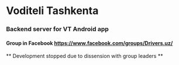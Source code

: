 # Voditeli Tashkenta

### Backend server for VT Android app
#### Group in Facebook https://www.facebook.com/groups/Drivers.uz/

** Development stopped due to dissension with group leaders **

